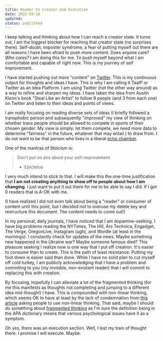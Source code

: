```yaml
---
title: Reader to Creator and Execution
date: 2022-03-18
updated:
status: published
---
```


I keep talking and thinking about how I can reach a  creator state. It turns out, I am the biggest blocker for reaching that  creator state (no surprises there). Self-doubt, imposter syndrome, a  fear of putting myself out there are all reasons I have been afraid to  push more content. Does anyone care? *Who cares?* I am doing this for me. To push myself beyond what I am comfortable and capable of  right now. This is my journey of self improvement.

I have started pushing out more "content" on [Twitter](https://twitter.com/nightconcept). This is my continuous output for thoughts and ideas I have. This is why I am calling it TaaIP or Twitter as an Idea Platform. I am using  Twitter (not the other way around) as a way to refine and sharpen my  ideas. I have taken the idea from Austin Kleon's book "Steal Like an  Artist" to follow 9 people (and 3 from each one) on Twitter and listen  to their ideas and points of views.

I am really focusing on  reading diverse sets of ideas (I briefly followed a transphobic person  and subsequently "improved" my view of thinking on whether trans people  should be allowed to compete in sports of their chosen gender. My view  is simply: let them compete, we need more data to determine "fairness"  in the future, whatever that may entail.) to draw from. I do not want to be that person who lives in a liberal [echo chamber](https://en.wikipedia.org/wiki/Echo_chamber_(media)).

One of the mantras of Stoicism is:

> Don't put on airs about your self-improvement
>
> - Epictetus

I very much intend to stick to that. I will make this the one-time justification that **I am not creating anything to show off to people about how I am changing**. I just want to put it out there for me to be able to say I did. If I got 0 readers that is A-OK with me.

(I have realized I did not even talk about being a "reader" or consumer of content until this point, but I decided not to overuse my delete key  and restructure this document. The content needs to come out!)

In  my personal, daily journals, I have noticed that I am dopamine-seeking. I have big problems reading the NYTimes, The Hill, Ars Technica,  Engadget, The Verge, OregonLive, Instagram (ugh), and Wordle (at least  in the mornings). I constantly check for updates of the news. Maybe  something new happened in the Ukraine war? Maybe someone famous died?  This pleasure seeking I realize now is one way that I put off creation.  It's easier to consume than to create. This is the path of least  resistance. Putting my foot down is easier said than done. While I have  no solid plan to cut myself off cold turkey, I am publicly acknowledging that I have a problem and commiting to you (my invisible, non-existant  reader) that I will commit to replacing this with creation.

By  focusing, hopefully I can alleviate a lot of the fragmented thinking  (for me this manifests as thoughts not completing and jumping to a  different idea mid-thought) I have. This is compounded with non-linear  thinking, which seems OK to have at least by the lack of condemnation  from [this article](https://www.psychologytoday.com/us/blog/thinking-about-kids/201711/pretty-good-organizing-system-non-linear-thinkers) asking people to use non-linear thinking. That said, maybe I should do something about [fragmented thinking](https://dictionary.apa.org/fragmentation) as I'm sure the definition being in the APA dictionary means that various psychological issues have it as a symptom.

Oh yes, there was an execution section. Well, I lost my train of thought there. I promise I will execute. Maybe.
